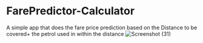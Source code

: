 # FarePredictor-Calculator
A simple app that does the fare price prediction based on the Distance to be covered+ the petrol used in within the distance 
![Screenshot (31)](https://github.com/oluyalireuben/FarePredictor-Calculator/assets/60091643/0b3053d7-9a5d-43f2-bcb7-d5c08e23f4c1)
